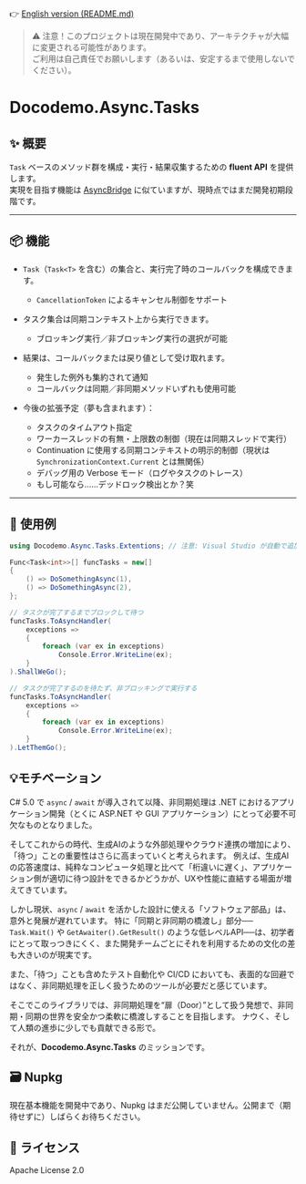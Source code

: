 ﻿👉 [English version (README.md)](./README.md)

> ⚠️ 注意！このプロジェクトは現在開発中であり、アーキテクチャが大幅に変更される可能性があります。  
> ご利用は自己責任でお願いします（あるいは、安定するまで使用しないでください）。

# Docodemo.Async.Tasks

## ✨ 概要

`Task` ベースのメソッド群を構成・実行・結果収集するための **fluent API** を提供します。  
実現を目指す機能は [AsyncBridge](https://tejacques.github.io/AsyncBridge/) に似ていますが、現時点ではまだ開発初期段階です。

---

## 📦 機能

- `Task`（`Task<T>` を含む）の集合と、実行完了時のコールバックを構成できます。
  - `CancellationToken` によるキャンセル制御をサポート

- タスク集合は同期コンテキスト上から実行できます。
  - ブロッキング実行／非ブロッキング実行の選択が可能

- 結果は、コールバックまたは戻り値として受け取れます。
  - 発生した例外も集約されて通知
  - コールバックは同期／非同期メソッドいずれも使用可能

- 今後の拡張予定（夢も含まれます）：
  - タスクのタイムアウト指定
  - ワーカースレッドの有無・上限数の制御（現在は同期スレッドで実行）
  - Continuation に使用する同期コンテキストの明示的制御（現状は `SynchronizationContext.Current` とは無関係）
  - デバッグ用の Verbose モード（ログやタスクのトレース）
  - もし可能なら……デッドロック検出とか？笑

---

## 🚀 使用例

```csharp
using Docodemo.Async.Tasks.Extentions; // 注意: Visual Studio が自動で追加しないので、手動で追加してください。

Func<Task<int>>[] funcTasks = new[]
{
    () => DoSomethingAsync(1),
    () => DoSomethingAsync(2),
};

// タスクが完了するまでブロックして待つ
funcTasks.ToAsyncHandler(
    exceptions =>
    {
        foreach (var ex in exceptions)
            Console.Error.WriteLine(ex);
    }
).ShallWeGo();

// タスクが完了するのを待たず、非ブロッキングで実行する
funcTasks.ToAsyncHandler(
    exceptions =>
    {
        foreach (var ex in exceptions)
            Console.Error.WriteLine(ex);
    }
).LetThemGo();
```

## 💡モチベーション

C# 5.0 で `async` / `await` が導入されて以降、非同期処理は .NET におけるアプリケーション開発（とくに ASP.NET や GUI アプリケーション）にとって必要不可欠なものとなりました。

そしてこれからの時代、生成AIのような外部処理やクラウド連携の増加により、「待つ」ことの重要性はさらに高まっていくと考えられます。
例えば、生成AIの応答速度は、純粋なコンピュータ処理と比べて「桁違いに遅く」、アプリケーション側が適切に待つ設計をできるかどうかが、UXや性能に直結する場面が増えてきています。

しかし現状、`async` / `await` を活かした設計に使える「ソフトウェア部品」は、意外と発展が遅れています。
特に「同期と非同期の橋渡し」部分── `Task.Wait()` や `GetAwaiter().GetResult()` のような低レベルAPI──は、初学者にとって取っつきにくく、また開発チームごとにそれを利用するための文化の差も大きいのが現実です。

また、「待つ」ことも含めたテスト自動化や CI/CD においても、表面的な回避ではなく、非同期処理を正しく扱うためのツールが必要だと感じています。

そこでこのライブラリでは、非同期処理を“扉（Door）”として扱う発想で、非同期・同期の世界を安全かつ柔軟に橋渡しすることを目指します。
ナウく、そして人類の進歩に少しでも貢献できる形で。

それが、**Docodemo.Async.Tasks** のミッションです。

## 🗃️ Nupkg

現在基本機能を開発中であり、Nupkg はまだ公開していません。公開まで（期待せずに）しばらくお待ちください。

## 📜 ライセンス
Apache License 2.0